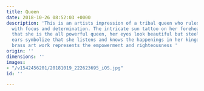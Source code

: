 ```yaml
---
title: Queen
date: 2018-10-26 08:52:03 +0000
description: 'This is an artists impression of a tribal queen who rules the tribe
  with focus and determination. The intricate sun tattoo on her forehead symbolizes
  that she is the all powerful queen, her eyes look beautiful but steely and the big
  ears symbolize that she listens and knows the happenings in her kingdom. This solid
  brass art work represents the empowerment and righteousness '
origin: ''
dimensions: ''
images:
- "/v1542456201/20181019_222623695_iOS.jpg"
id: ''

---
```


